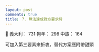 ```yaml
---
layout: post
comments: true
title: ７．無法達成對方要求時
---
```


:space_invader: 義大利： 731 狗年： 298 中旅： 164


可加入第三要素來折衷，替代方案應附帶甜頭
